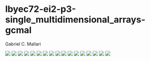 # lbyec72-ei2-p3-single_multidimensional_arrays-gcmal
Gabriel C. Mallari

![](pic1.png)
![](pic2.png)
![](pic3.png)
![](pic4.png)
![](pic5.png)
![](pic7.png)
![](pic8.1.png)
![](pic9.png)
![](pic10.png)
![](pic11.png)
![](pic12.png)
![](pic13.png)
![](pic14.png)
![](col.PNG)
![](diag.PNG)
![](row.PNG)
![](pic15.png)

